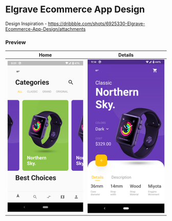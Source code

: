 # Elgrave Ecommerce App Design
Design Inspiration - https://dribbble.com/shots/6925330-Elgrave-Ecommerce-App-Design/attachments

### Preview
Home                       |  Details
:-------------------------:|:-------------------------:
![](preview/home_page.png) |  ![](preview/details_page.png)
